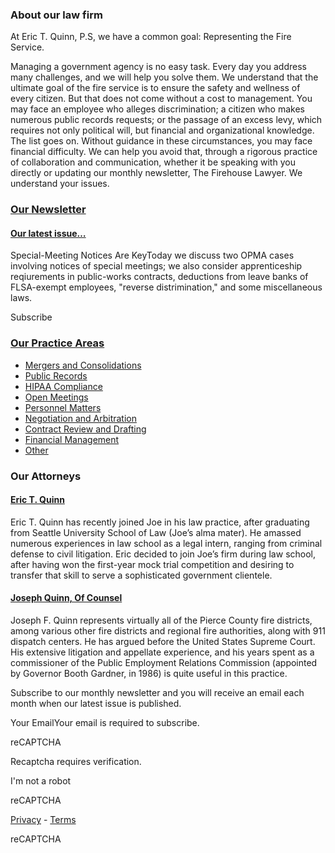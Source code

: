 ### About our law firm

At Eric T. Quinn, P.S, we have a common goal: Representing the Fire Service.

Managing a government agency is no easy task. Every day you address many challenges, and we will help you solve them. We understand that the ultimate goal of the fire service is to ensure the safety and wellness of every citizen. But that does not come without a cost to management. You may face an employee who alleges discrimination; a citizen who makes numerous public records requests; or the passage of an excess levy, which requires not only political will, but financial and organizational knowledge. The list goes on. Without guidance in these circumstances, you may face financial difficulty. We can help you avoid that, through a rigorous practice of collaboration and communication, whether it be speaking with you directly or updating our monthly newsletter, The Firehouse Lawyer. We understand your issues.

### [Our Newsletter](https://firehouselawyer.com/Newsletter.aspx)

#### [Our latest issue…](https://firehouselawyer.com/Newsletters/July2025FINAL.pdf)

Special-Meeting Notices Are KeyToday we discuss two OPMA cases involving notices of special meetings; we also consider apprenticeship reqiurements in public-works contracts, deductions from leave banks of FLSA-exempt employees, "reverse distrimination," and some miscellaneous laws.

Subscribe

### [Our Practice Areas](https://firehouselawyer.com/PracticeAreas.aspx)

- [Mergers and Consolidations](https://firehouselawyer.com/PracticeAreas.aspx#MergersAndConsolidations)
- [Public Records](https://firehouselawyer.com/PracticeAreas.aspx#PublicRecordsAct)
- [HIPAA Compliance](https://firehouselawyer.com/PracticeAreas.aspx#HIPAACompliance)
- [Open Meetings](https://firehouselawyer.com/PracticeAreas.aspx#OpenPublicMeetings)
- [Personnel Matters](https://firehouselawyer.com/PracticeAreas.aspx#PersonnelMatters)
- [Negotiation and Arbitration](https://firehouselawyer.com/PracticeAreas.aspx#LaborNegotiationAndArbitration)
- [Contract Review and Drafting](https://firehouselawyer.com/PracticeAreas.aspx#ContractReviewAndDrafting)
- [Financial Management](https://firehouselawyer.com/PracticeAreas.aspx#FinancialManagement)
- [Other](https://firehouselawyer.com/PracticeAreas.aspx#Other)

### Our Attorneys

#### [Eric T. Quinn](https://firehouselawyer.com/AttorneyEricQuinn.aspx)

Eric T. Quinn has recently joined Joe in his law practice, after graduating from Seattle University School of Law (Joe’s alma mater). He amassed numerous experiences in law school as a legal intern, ranging from criminal defense to civil litigation. Eric decided to join Joe’s firm during law school, after having won the first-year mock trial competition and desiring to transfer that skill to serve a sophisticated government clientele.

#### [Joseph Quinn, Of Counsel](https://firehouselawyer.com/AttorneyJosephQuinn.aspx)

Joseph F. Quinn represents virtually all of the Pierce County fire districts, among various other fire districts and regional fire authorities, along with 911 dispatch centers. He has argued before the United States Supreme Court. His extensive litigation and appellate experience, and his years spent as a commissioner of the Public Employment Relations Commission (appointed by Governor Booth Gardner, in 1986) is quite useful in this practice.

Subscribe to our monthly newsletter and you will receive an email each month when our latest issue is published.

Your EmailYour email is required to subscribe.

reCAPTCHA

Recaptcha requires verification.

I'm not a robot

reCAPTCHA

[Privacy](https://www.google.com/intl/en/policies/privacy/) \- [Terms](https://www.google.com/intl/en/policies/terms/)

reCAPTCHA